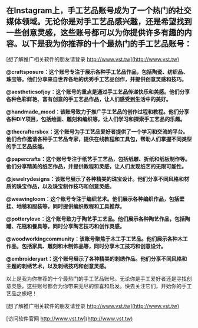 ## **在Instagram上，手工艺品账号成为了一个热门的社交媒体领域。无论你是对手工艺品感兴趣，还是希望找到一些创意灵感，这些账号都可以为你提供许多有趣的内容。以下是我为你推荐的十个最热门的手工艺品账号：**

[想了解推广相关软件的朋友请登录 http://www.vst.tw](http://www.vst.tw)

**@craftsposure：这个账号专注于展示各种手工艺品作品，包括陶瓷、纺织品、珠宝等。他们分享来自世界各地的优秀手工艺品创作，并提供创意灵感和技巧。**

**@aestheticsofjoy：这个账号的重点是通过手工艺品传递快乐和美感。他们分享各种色彩鲜艳、富有创意的手工艺品作品，让人们感受到生活中的美好。**

**@handmade_mood：该账号致力于推广手工艺品的创作过程和教程。他们分享各种DIY项目，包括绘画、雕刻和编织等，让人们学习和探索手工艺品的乐趣。**

**@thecraftersbox：这个账号为手工艺品爱好者提供了一个学习和交流的平台。他们合作邀请各种手工艺品专家，提供在线教程和工具包，帮助人们掌握不同类型的手工艺品技能。**

**@papercrafts：这个账号专注于纸艺手工艺品，包括纸雕、折纸和纸板制作等。他们分享精美的纸艺作品，并提供教程和灵感，让人们发现纸艺的无限可能性。**

**@jewelrydesigns：该账号展示了各种精美的珠宝设计。他们分享不同风格和材质的珠宝作品，以及珠宝制作技巧和创意灵感。**

**@weavingloom：这个账号专注于编织艺术。他们展示各种编织作品，包括壁挂、地毯和服装等，同时提供编织教程和工具推荐。**

**@potterylove：这个账号致力于陶艺手工艺品。他们展示各种陶艺作品，包括陶罐、花瓶和餐具等，同时分享陶艺技巧和创作灵感。**

**@woodworkingcommunity：该账号聚焦于木工手工艺品。他们展示各种木工作品，包括家具、雕刻和木制饰品等，同时分享木工技巧和创意设计。**

**@embroideryart：这个账号展示了各种精美的刺绣作品。他们分享不同风格和主题的刺绣艺术，以及刺绣技巧和创意灵感。**

以上是我为你推荐的十个最热门的手工艺品账号。无论你是手工爱好者还是寻找创意灵感，这些账号都会为你带来无尽的惊喜和启发。快去关注它们，开始你的手工艺品之旅吧！

[想了解推广相关软件的朋友请登录 http://www.vst.tw](http://www.vst.tw)


[访问软件官网 http://www.vst.tw](http://www.vst.tw)
